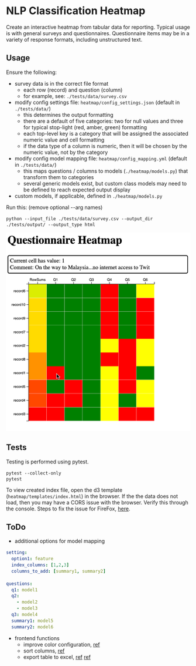 # NLP Classification Heatmap

Create an interactive heatmap from tabular data for reporting.  Typical usage is with general surveys and questionnaires.  Questionnaire items may be in a variety of response formats, including unstructured text.




## Usage

Ensure the following:

* survey data is in the correct file format
  - each row (record) and question (column)
  - for example, see: `./tests/data/survey.csv`
* modify config settings file: `heatmap/config_settings.json` (default in `./tests/data/`)
  - this determines the output formatting
  - there are a default of five categories: two for null values and three for typical stop-light (red, amber, green) formatting
  - each top-level key is a category that will be assigned the associated numeric value and cell formatting
  - if the data type of a column is numeric, then it will be chosen by the numeric value, not by the category
* modify config model mapping file: `heatmap/config_mapping.yml` (default in `./tests/data/`)
  - this maps questions / columns to models (`./heatmap/models.py`) that transform them to categories
  - several generic models exist, but custom class models may need to be defined to reach expected output display
* custom models, if applicable, defined in `./heatmap/models.py`

Run this: (remove optional --arg names)
```
python --input_file ./tests/data/survey.csv --output_dir ./tests/output/ --output_type html
```


![heatmap](/docs/heatmap.png 'Classification Heatmap')



## Tests

Testing is performed using pytest.

```shell
pytest --collect-only
pytest
```

To view created index file, open the d3 template (`heatmap/templates/index.html`) in the browser.  If the the data does not load, then you may have a CORS issue with the browser.  Verify this through the console.  Steps to fix the issue for FireFox, [here](https://stackoverflow.com/questions/51081754/cross-origin-request-blocked-when-loading-local-file).



## ToDo

* additional options for model mapping
```config_mapping.yml
setting:
  option1: feature
  index_columns: [1,2,3]
  columns_to_add: [summary1, summary2]

questions:
  q1: model1
  q2:
    - model2
    - model3
  q3: model4
  summary1: model5
  summary2: model6
```
* frontend functions
  - improve color configuration, [ref](https://observablehq.com/@lemonnish/color-scale-using-multiple-colors)
  - sort columns, [ref](https://github.com/michael-oppermann/d3-learning-material/tree/main/d3-case-studies/d3-case-study_measles-and-vaccines)
  - export table to excel, [ref](https://github.com/gitbrent/xlsx-js-style) [ref](https://github.com/sharonchoong/svg-exportJS)